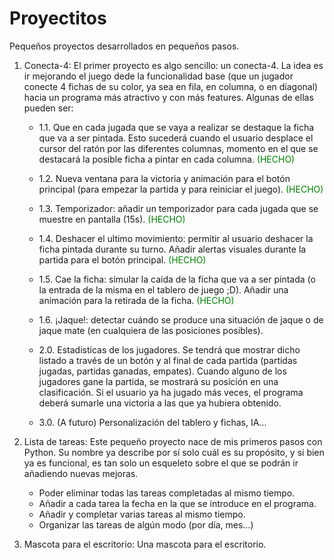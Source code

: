 # Proyectitos 
Pequeños proyectos desarrollados en pequeños pasos.

1. Conecta-4: El primer proyecto es algo sencillo: un conecta-4. La idea es ir mejorando el juego dede la funcionalidad base (que un jugador conecte 4 fichas de su color, ya sea en fila, en columna, o en diagonal) hacia un programa más atractivo y con más features. Algunas de ellas pueden ser:

    - 1.1. Que en cada jugada que se vaya a realizar se destaque la ficha que va a ser pintada. Esto sucederá cuando el usuario desplace el cursor del ratón por las diferentes columnas, momento en el que se destacará la posible ficha a pintar en cada columna. <span style="color:green;"> (HECHO) </span>

    - 1.2. Nueva ventana para la victoria y animación para el botón principal (para empezar la partida y para reiniciar el juego). <span style="color:green;"> (HECHO) </span>

    - 1.3. Temporizador: añadir un temporizador para cada jugada que se muestre en pantalla (15s). <span style="color:green;"> (HECHO) </span>

    - 1.4. Deshacer el ultimo movimiento: permitir al usuario deshacer la ficha pintada durante su turno. Añadir alertas visuales durante la partida para el botón principal. <span style="color:green;"> (HECHO) </span>

    - 1.5. Cae la ficha: simular la caída de la ficha que va a ser pintada (o la entrada de la misma en el tablero de juego ;D). Añadir una animación para la retirada de la ficha. <span style="color:green;"> (HECHO) </span>

    - 1.6. ¡Jaque!: detectar cuándo se produce una situación de jaque o de jaque mate (en cualquiera de las posiciones posibles).

    - 2.0. Estadisticas de los jugadores. Se tendrá que mostrar dicho listado a través de un botón y al final de cada partida (partidas jugadas, partidas ganadas, empates). Cuando alguno de los jugadores gane la partida, se mostrará su posición en una clasificación. Si el usuario ya ha jugado más veces, el programa deberá sumarle una victoria a las que ya hubiera obtenido.

    - 3.0. (A futuro) Personalización del tablero y fichas, IA...
    

2. Lista de tareas: Este pequeño proyecto nace de mis primeros pasos con Python. Su nombre ya describe por sí solo cuál es su propósito, y si bien ya es funcional, es tan solo un esqueleto sobre el que se podrán ir añadiendo nuevas mejoras. 

    - Poder eliminar todas las tareas completadas al mismo tiempo.
    - Añadir a cada tarea la fecha en la que se introduce en el programa.
    - Añadir y completar varias tareas al mismo tiempo.
    - Organizar las tareas de algún modo (por día, mes...)


3. Mascota para el escritorio: Una mascota para el escritorio.
